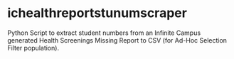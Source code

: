 # ichealthreportstunumscraper
Python Script to extract student numbers from an Infinite Campus generated Health Screenings Missing Report to CSV (for Ad-Hoc Selection Filter population).
